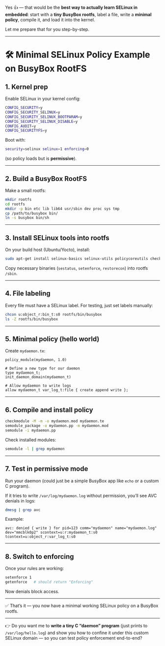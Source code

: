 Yes 👍 — that would be the **best way to actually learn SELinux in embedded**: start with a **tiny BusyBox rootfs**, label a file, write a **minimal policy**, compile it, and load it into the kernel.

Let me prepare that for you step-by-step.

---

# 🛠 Minimal SELinux Policy Example on BusyBox RootFS

## 1. Kernel prep

Enable SELinux in your kernel config:

```bash
CONFIG_SECURITY=y
CONFIG_SECURITY_SELINUX=y
CONFIG_SECURITY_SELINUX_BOOTPARAM=y
CONFIG_SECURITY_SELINUX_DISABLE=y
CONFIG_AUDIT=y
CONFIG_SECURITYFS=y
```

Boot with:

```bash
security=selinux selinux=1 enforcing=0
```

(so policy loads but is **permissive**).

---

## 2. Build a BusyBox RootFS

Make a small rootfs:

```bash
mkdir rootfs
cd rootfs
mkdir -p bin etc lib lib64 usr/sbin dev proc sys tmp
cp /path/to/busybox bin/
ln -s busybox bin/sh
```

---

## 3. Install SELinux tools into rootfs

On your build host (Ubuntu/Yocto), install:

```bash
sudo apt-get install selinux-basics selinux-utils policycoreutils checkpolicy
```

Copy necessary binaries (`sestatus`, `setenforce`, `restorecon`) into rootfs `/sbin`.

---

## 4. File labeling

Every file must have a SELinux label. For testing, just set labels manually:

```bash
chcon u:object_r:bin_t:s0 rootfs/bin/busybox
ls -Z rootfs/bin/busybox
```

---

## 5. Minimal policy (hello world)

Create `mydaemon.te`:

```te
policy_module(mydaemon, 1.0)

# Define a new type for our daemon
type mydaemon_t;
init_daemon_domain(mydaemon_t)

# Allow mydaemon to write logs
allow mydaemon_t var_log_t:file { create append write };
```

---

## 6. Compile and install policy

```bash
checkmodule -M -m -o mydaemon.mod mydaemon.te
semodule_package -o mydaemon.pp -m mydaemon.mod
semodule -i mydaemon.pp
```

Check installed modules:

```bash
semodule -l | grep mydaemon
```

---

## 7. Test in permissive mode

Run your daemon (could just be a simple BusyBox app like `echo` or a custom C program).

If it tries to write `/var/log/mydaemon.log` without permission, you’ll see AVC denials in logs:

```bash
dmesg | grep avc
```

Example:

```
avc: denied { write } for pid=123 comm="mydaemon" name="mydaemon.log" dev="mmcblk0p2" scontext=u:r:mydaemon_t:s0 tcontext=u:object_r:var_log_t:s0
```

---

## 8. Switch to enforcing

Once your rules are working:

```bash
setenforce 1
getenforce   # should return "Enforcing"
```

Now denials block access.

---

✅ That’s it — you now have a minimal working SELinux policy on a BusyBox rootfs.

---

👉 Do you want me to **write a tiny C “daemon” program** (just prints to `/var/log/hello.log`) and show you how to confine it under this custom SELinux domain — so you can test policy enforcement end-to-end?
